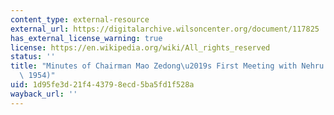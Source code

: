 ```yaml
---
content_type: external-resource
external_url: https://digitalarchive.wilsoncenter.org/document/117825
has_external_license_warning: true
license: https://en.wikipedia.org/wiki/All_rights_reserved
status: ''
title: "Minutes of Chairman Mao Zedong\u2019s First Meeting with Nehru (October 19,\
  \ 1954)"
uid: 1d95fe3d-21f4-4379-8ecd-5ba5fd1f528a
wayback_url: ''
---
```

